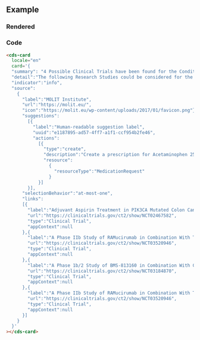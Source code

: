 ## Example

### Rendered
<html dir="ltr" lang="de">
  <head>
    <meta charset="utf-8">
    <meta name="viewport" content="width=device-width, initial-scale=1.0, minimum-scale=1.0, maximum-scale=5.0">
    <link rel="stylesheet" href="https://stackpath.bootstrapcdn.com/bootstrap/4.5.0/css/bootstrap.min.css" integrity="sha384-9aIt2nRpC12Uk9gS9baDl411NQApFmC26EwAOH8WgZl5MYYxFfc+NcPb1dKGj7Sk" crossorigin="anonymous">
    <title>Molecular Report</title>
    <script src="https://unpkg.com/@molit/cds-card-viewer/dist/cds-card-viewer.js"></script>
    <script nomodule="" src="https://unpkg.com/@molit/cds-card-viewer/dist/cds-card-viewer.js"></script>    
  </head>
  <body>
    <cds-card
    locale="EN"
      card='{"summary": "4 Possible Clinical Trials have been found for the Condition: C18 & Subtype: C2852","detail":"The following Research Studies could be considered for the patients condition constellation","indicator":"info","source":{"label":"MOLIT Institute","url":"https://molit.eu/","icon":"https://molit.eu/wp-content/uploads/2017/01/favicon.png"},"suggestions":[{"label":"Human-readable suggestion label","uuid":"e1187895-ad57-4ff7-a1f1-ccf954b2fe46","actions":[{"type":"create","description":"Create a prescription for Acetaminophen 250 MG","resource":{"resourceType":"MedicationRequest"}}]}],"selectionBehavior":"at-most-one","links":[{"label":"Adjuvant Aspirin Treatment in PIK3CA Mutated Colon Cancer Patients. A Randomized, Double-blinded, Placebo-controlled, Phase III Trial","url":"https://clinicaltrials.gov/ct2/show/NCT02467582","type":"Clinical Trial","appContext":null},{"label":"A Phase IIb Study of RAMucirumab in Combination With TAS102 vs. TAS102 Monotherapy in Chemotherapy Refractory Metastatic Colorectal Cancer Patients","url":"https://clinicaltrials.gov/ct2/show/NCT03520946","type":"Clinical Trial","appContext":null},{"label":"A Phase 1b/2 Study of BMS-813160 in Combination With Chemotherapy or Nivolumab in Patients With Advanced Solid Tumors","url":"https://clinicaltrials.gov/ct2/show/NCT03184870","type":"Clinical Trial","appContext":null},{"label":"A Phase IIb Study of RAMucirumab in Combination With TAS102 vs. TAS102 Monotherapy in Chemotherapy Refractory Metastatic Colorectal Cancer Patients","url":"https://clinicaltrials.gov/ct2/show/NCT03520946","type":"Clinical Trial","appContext":null}]}'
    ></cds-card>
  </body>
</html>

### Code
``` html
<cds-card
  locale="en"
  card='{
  "summary": "4 Possible Clinical Trials have been found for the Condition: C18 & Subtype: C2852",
  "detail":"The following Research Studies could be considered for the patients condition constellation",
  "indicator":"info",
  "source":
    {
      "label":"MOLIT Institute",
      "url":"https://molit.eu/",
      "icon":"https://molit.eu/wp-content/uploads/2017/01/favicon.png"},
      "suggestions":
        [{
          "label":"Human-readable suggestion label",
          "uuid":"e1187895-ad57-4ff7-a1f1-ccf954b2fe46",
          "actions":
            [{
              "type":"create",
              "description":"Create a prescription for Acetaminophen 250 MG",
              "resource":
                {
                  "resourceType":"MedicationRequest"
                }
            }]
        }],
      "selectionBehavior":"at-most-one",
      "links":
      [{
        "label":"Adjuvant Aspirin Treatment in PIK3CA Mutated Colon Cancer Patients. A Randomized, Double-blinded, Placebo-controlled, Phase III Trial",
        "url":"https://clinicaltrials.gov/ct2/show/NCT02467582",
        "type":"Clinical Trial",
        "appContext":null
      },{
        "label":"A Phase IIb Study of RAMucirumab in Combination With TAS102 vs. TAS102 Monotherapy in Chemotherapy Refractory Metastatic Colorectal Cancer Patients",
        "url":"https://clinicaltrials.gov/ct2/show/NCT03520946",
        "type":"Clinical Trial",
        "appContext":null
      },{
        "label":"A Phase 1b/2 Study of BMS-813160 in Combination With Chemotherapy or Nivolumab in Patients With Advanced Solid Tumors",
        "url":"https://clinicaltrials.gov/ct2/show/NCT03184870",
        "type":"Clinical Trial",
        "appContext":null
      },{
        "label":"A Phase IIb Study of RAMucirumab in Combination With TAS102 vs. TAS102 Monotherapy in Chemotherapy Refractory Metastatic Colorectal Cancer Patients",
        "url":"https://clinicaltrials.gov/ct2/show/NCT03520946",
        "type":"Clinical Trial",
        "appContext":null
      }]
    }
  }'
></cds-card>
```

